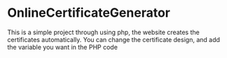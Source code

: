 # OnlineCertificateGenerator
This is a simple project through using php, the website creates the certificates automatically. You can change the certificate design, and add the variable you want in the PHP code
